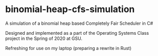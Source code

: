 # binomial-heap-cfs-simulation
A simulation of a binomial heap based Completely Fair Scheduler in C#

Designed and implemented as a part of the Operating Systems Class project in the Spring of 2020 at GSU.

Refreshing for use on my laptop (preparing a rewrite in Rust)